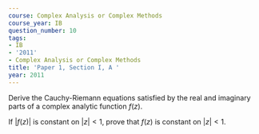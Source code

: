 ```yaml
---
course: Complex Analysis or Complex Methods
course_year: IB
question_number: 10
tags:
- IB
- '2011'
- Complex Analysis or Complex Methods
title: 'Paper 1, Section I, A '
year: 2011
---
```




Derive the Cauchy-Riemann equations satisfied by the real and imaginary parts of a complex analytic function $f(z)$.

If $|f(z)|$ is constant on $|z|<1$, prove that $f(z)$ is constant on $|z|<1$.